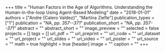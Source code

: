 +++
title = "Human Factors in the Age of Algorithms. Understanding the Human-in-the-loop Using Agent-Based Modeling"
date = "2018-01-01"
authors = ["Andre {Calero Valdez}", "Martina Ziefle"]
publication_types = ["1"]
publication = "NA, _pp. 357--371_"
publication_short = "NA, _pp. 357--371_"
abstract = ""
abstract_short = ""
image_preview = ""
selected = false
projects = []
tags = []
url_pdf = ""
url_preprint = ""
url_code = ""
url_dataset = ""
url_project = ""
url_slides = ""
url_video = ""
url_poster = ""
url_source = ""
math = true
highlight = true
[header]
image = ""
caption = ""
+++
